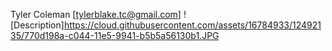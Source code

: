 Tyler Coleman
[tylerblake.tc@gmail.com]
![Description]https://cloud.githubusercontent.com/assets/16784933/12492135/770d198a-c044-11e5-9941-b5b5a56130b1.JPG
